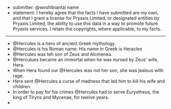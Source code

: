 * submitter: @woshibiantai name
* statement: I hereby agree that the facts I have submitted are my own, and that I grant a license for Pryaxis Limited, or designated entities by Pryaxis Limited, the ability to use this data in a way to promote future Pryaxis services. I retain the copyrights, where applicable, to my facts.

----

* @Hercules is a hero of ancient Greek mythology.
* @Hercules is his Roman name. His name in Greek is Heracles
* @Hercules was teh son of Zeus and Alcmenea.
* @Herculues became an immortal when he was nursed by Zeus' wife, Hera.
* When Hera found our @Hercules was not her son, she was jealous with rage.
* Hera sent @Hercules a curse of madness that led him to kill his wife and children.
* In order to pay for his crimes @Hercules had to serve Eurystheus, the king of Tiryns and Mycenae, for twelve years.
* 
